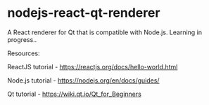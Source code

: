 # nodejs-react-qt-renderer
A React renderer for Qt that is compatible with Node.js. Learning in progress..


Resources:

ReactJS tutorial - https://reactjs.org/docs/hello-world.html

Node.js tutorial - https://nodejs.org/en/docs/guides/

Qt tutorial - https://wiki.qt.io/Qt_for_Beginners
